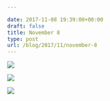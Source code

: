 ```yaml
---

date: 2017-11-08 19:39:00+00:00
draft: false
title: November 8
type: post
url: /blog/2017/11/november-8
---
```




  
   ![](optimized+62.gif)

  

  
   ![](/images/2017-11-08-201711november-8/IMG_2695.jpg)

  

  
   ![](/images/2017-11-08-201711november-8/IMG_2705.jpg)

  


